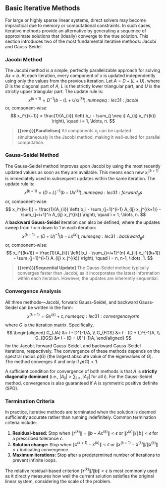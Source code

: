 ## Basic Iterative Methods

For large or highly sparse linear systems, direct solvers may become impractical due to memory or computational constraints. In such cases, iterative methods provide an alternative by generating a sequence of approximate solutions that (ideally) converge to the true solution. This section introduces two of the most fundamental iterative methods: Jacobi and Gauss-Seidel.

### Jacobi Method

The Jacobi method is a simple, perfectly parallelizable approach for solving $A x = b$. At each iteration, every component of $x$ is updated independently using only the values from the previous iteration. Let $A = D + (L + U)$, where $D$ is the diagonal part of $A$, $L$ is the strictly lower triangular part, and $U$ is the strictly upper triangular part. The update rule is:
$$
x^{(k+1)} = D^{-1} (b - (L + U)x^{(k)}),
{{numeq}}{eq: lec31:jacobi}
$$
or, component-wise:
$$
x_i^{(k+1)} = \frac{1}{A_{ii}} \left( b_i - \sum_{j \neq i} A_{ij} x_j^{(k)} \right), \quad i = 1, \ldots, n.
$$
> **{{rem}}[Parallelism]**
> All components $x_i$ can be updated simultaneously in the Jacobi method, making it well-suited for parallel computation.

### Gauss-Seidel Method

The Gauss-Seidel method improves upon Jacobi by using the most recently updated values as soon as they are available. This means each new $x_i^{(k+1)}$ is immediately used in subsequent updates within the same iteration. The update rule is:
$$
x^{(k+1)} = (D + L)^{-1} (b - U x^{(k)}),
{{numeq}}{eq: lec31:forward_gs}
$$
or, component-wise:
$$
x_i^{(k+1)} = \frac{1}{A_{ii}} \left( b_i - \sum_{j=1}^{i-1} A_{ij} x_j^{(k+1)} - \sum_{j=i+1}^n A_{ij} x_j^{(k)} \right), \quad i = 1, \ldots, n.
$$
A **backward Gauss-Seidel** iteration can also be defined, where the updates sweep from $i = n$ down to $1$ in each iteration:
$$
x^{(k+1)} = (D + U)^{-1} (b - L x^{(k)}),
{{numeq}}{eq: lec31:backward_gs}
$$
or, component-wise:
$$
x_i^{(k+1)} = \frac{1}{A_{ii}} \left( b_i - \sum_{j=i+1}^{n} A_{ij} x_j^{(k+1)} - \sum_{j=1}^{i-1} A_{ij} x_j^{(k)} \right), \quad i = n, n-1, \ldots, 1.
$$
> **{{rem}}[Sequential Update]**
> The Gauss-Seidel method typically converges faster than Jacobi, as it incorporates the latest information within each iteration. However, the updates are inherently sequential.

### Convergence Analysis

All three methods—Jacobi, forward Gauss-Seidel, and backward Gauss-Seidel can be written in the form:
$$
x^{(k+1)} = G x^{(k)} + c,
{{numeq}}{eq: lec31:convergence_form}
$$
where $G$ is the iteration matrix. Specifically,
$$
\begin{aligned}
    G_{JA} &= I - D^{-1}A, \\
    G_{FGS} &= I - (D + L)^{-1}A, \\
    G_{BGS} &= I - (D + U)^{-1}A,
\end{aligned}
$$
for the Jacobi, forward Gauss-Seidel, and backward Gauss-Seidel iterations, respectively. The convergence of these methods depends on the spectral radius $\rho(G)$ (the largest absolute value of the eigenvalues of $G$). The method converges if and only if $\rho(G) < 1$.

A sufficient condition for convergence of both methods is that $A$ is **strictly diagonally dominant** (i.e., $|A_{ii}| > \sum_{j \neq i} |A_{ij}|$ for all $i$). For the Gauss-Seidel method, convergence is also guaranteed if $A$ is symmetric positive definite (SPD).

### Termination Criteria

In practice, iterative methods are terminated when the solution is deemed sufficiently accurate rather than running indefinitely. Common termination criteria include:

1. **Residual-based:** Stop when $\|r^{(k)}\| = \|b - Ax^{(k)}\| < \epsilon$ or $\|r^{(k)}\| / \|b\| < \epsilon$ for a prescribed tolerance $\epsilon$.
2. **Solution change:** Stop when $\|x^{(k+1)} - x^{(k)}\| < \epsilon$ or $\|x^{(k+1)} - x^{(k)}\| / \|x^{(k)}\| < \epsilon$ indicating convergence.
3. **Maximum iterations:** Stop after a predetermined number of iterations to prevent infinite loops.

The relative residual-based criterion $\|r^{(k)}\| / \|b\| < \epsilon$ is most commonly used as it directly measures how well the current solution satisfies the original linear system, considering the scale of the problem.